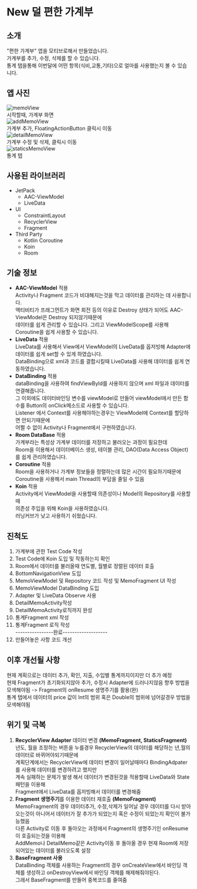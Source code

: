 # New 덜 편한 가계부
## 소개  
"편한 가계부" 앱을 모티브로해서 만들었습니다.  
가계부를 추가, 수정, 삭제를 할 수 있습니다.  
통계 탭을통해 이번달에 어떤 항목(식비,교통,기타)으로 얼마를 사용했는지 볼 수 있습니다.  
## 앱 사진  
![memoView](https://user-images.githubusercontent.com/57277631/160281890-b0bc213d-128e-441f-80d8-1c6c37e12245.PNG)  
시작할때, 가계부 화면  
![addMemoView](https://user-images.githubusercontent.com/57277631/160281895-6e1661ae-5b0c-4e09-a58e-09a6b11fcf09.PNG)  
가계부 추가, FloatingActionButton 클릭시 이동  
![detailMemoView](https://user-images.githubusercontent.com/57277631/160281897-da526653-76e4-4a56-8530-3d3ff4c39f61.PNG)  
가계부 수정 및 삭제, 클릭시 이동  
![staticsMemoView](https://user-images.githubusercontent.com/57277631/161213715-31ee22dc-26b3-44a5-b11e-a8909fec2053.PNG)  
통계 탭  

## 사용된 라이브러리  
* JetPack
  - AAC-ViewModel  
  - LiveData  
* UI
  - ConstraintLayout  
  - RecyclerView  
  - Fragment  
* Third Party  
  - Kotlin Coroutine
  - Koin  
  - Room  
## 기술 정보  
  * **AAC-ViewModel** 적용  
    Activity나 Fragment 코드가 비대해지는것을 막고 데이터를 관리하는 데 사용합니다.  
    액티비티가 프래그먼트가 화면 회전 등의 이유로 Destroy 상태가 되어도 AAC-ViewModel은 Destroy 되지않기때문에  
    데이터를 쉽게 관리할 수 있습니다. 그리고 ViewModelScope를 사용해 Coroutine을 쉽게 사용할 수 있습니다.  
  * **LiveData** 적용  
    LiveData를 사용해서 View에서 ViewModel의 LiveData를 옵저빙해 Adapter에 데이터를 쉽게 set할 수 있게 하였습니다.  
    DataBinding으로 xml과 코드를 결합시킬때 LiveData를 사용해 데이터를 쉽게 연동하였습니다.  
  * **DataBinding** 적용  
    dataBinding을 사용하여 findViewById를 사용하지 않으며 xml 파일과 데이터를 연결해줍니다.  
    그 이외에도 데이터바인딩 변수를 viewModel로 만들어 viewModel에서 만든 함수를 Button의 onClick메소드로 사용할 수 있습니다.  
    Listener 에서 Context를 사용해야하는경우는 ViewModel에 Context를 할당하면 안되기때문에  
    어쩔 수 없이 Activity나 Fragment에서 구현하였습니다.  
  * **Room DataBase** 적용  
    가계부라는 특성상 가계부 데이터를 저장하고 불러오는 과정이 필요한데  
    Room을 이용해서 데이터베이스 생성, 테이블 관리, DAO(Data Access Object)를 쉽게 관리하였습니다.
  * **Coroutine** 적용  
    Room을 사용하거나 가계부 정보들을 정렬하는데 많은 시간이 필요하기때문에  
    Coroutine을 사용해서 main Thread의 부담을 줄일 수 있음
  * **Koin** 적용  
    Activity에서 ViewModel을 사용할때 의존성이나 Model의 Repository를 사용할때  
    의존성 주입을 위해 Koin을 사용하였습니다.  
    러닝커브가 낮고 사용하기 쉬웠습니다.  
## 진척도  
1) 가계부에 관한 Test Code 작성  
2) Test Code에 Koin 도입 및 작동하는지 확인  
3) Room에서 데이터를 불러올때 연도별, 월별로 정렬된 데이터 호출  
5) BottomNavigationView 도입  
6) MemoViewModel 및 Repository 코드 작성 및 MemoFragment UI 작성  
7) MemoViewModel DataBinding 도입  
8) Adapter 및 LiveData Observe 사용  
9) DetailMemoActivity작성  
10) DetailMemoActivity로직까지 완성  
11) 통계Fragment xml 작성  
12) 통계Fragment 로직 작성  
----------------완료-------------------  
14) 만들어놓은 사항 코드 개선  
## 이후 개선될 사항  
현재 계획으로는 데이터 추가, 확인, 지출, 수입별 통계까지이지만 더 추가 예정  
현재 Fragment가 초기화되지않아 추가, 수정시 Adapter에 드러나지않음 향후 방법을 모색해야됨 -> Fragment의 onResume 생명주기를 활용(완)  
통계 탭에서 데이터의 price 값이 Int의 범위 혹은 Double의 범위에 넘어갈경우 방법을 모색해야됨  
## 위기 및 극복  
1) **RecyclerView Adapter** 데이터 변경 **(MemoFragment, StaticsFragment)**  
년도, 월을 조정하는 버튼을 누를경우 RecyclerView의 데이터를 해당하는 년,월의 데이터로 바뀌어야되기때문에  
계획단계에서는 RecyclerView에 데이터 변경이 일어날때마다 BindingAdpater를 사용해 데이터를 변경하려고 했지만  
계속 실패하는 문제가 발생 해서 데이터가 변경된것을 적용할때 LiveData와 State패턴을 이용해  
Fragment에서 LiveData를 옵저빙해서 데이터를 변경해줌  
2) **Fragment 생명주기**를 이용한 데이터 재호출 **(MemoFragment)**  
MemoFragment의 경우 데이터추가, 수정,삭제가 일어날 경우 데이터를 다시 받아오는것이 아니어서 데이터가 잘 추가가 되었는지 혹은 수정이 되었는지 확인이 불가능했음    
다른 Activity로 이동 후 돌아오는 과정에서 Fragment의 생명주기인 onResume이 호출되는것을 이용해  
AddMemo나 DetailMemo같은 Activity이동 후 돌아올 경우 현재 Room에 저장되어있는 데이터를 불러오도록 설정  
3) **BaseFragment 사용**  
   DataBinding 객체를 사용하는 Fragment의 경우 onCreateView에서 바인딩 객체를 생성하고 onDestroyView에서 바인딩 객체를 해제해줘야된다.  
   그래서 BaseFragment를 만들어 중복코드를 줄여줌 
